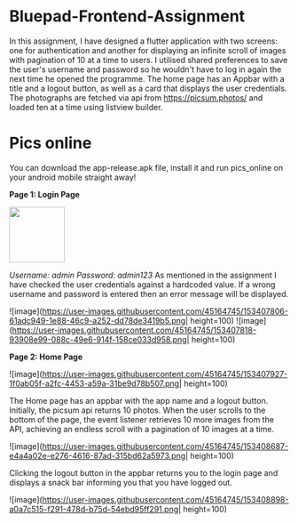 # Bluepad-Frontend-Assignment
In this assignment, I have designed a flutter application with two screens: one for authentication and another for displaying an infinite scroll of images with pagination of 10 at a time to users. I utilised shared preferences to save the user's username and password so he wouldn't have to log in again the next time he opened the programme. The home page has an Appbar with a title and a logout button, as well as a card that displays the user credentials. The photographs are fetched via api from https://picsum.photos/ and loaded ten at a time using listview builder.

# Pics online
You can download the app-release.apk file, install it and run pics_online on your android mobile straight away!

****Page 1: Login Page****


<img src="https://user-images.githubusercontent.com/45164745/153407360-6a24410c-cab2-41f1-92eb-39a910e8fe78.png" height="100">

_Username: admin
Password: admin123_
As mentioned in the assignment I have checked the user credentials against a hardcoded value. If a wrong username and password is entered then an error message will be displayed.

![image](https://user-images.githubusercontent.com/45164745/153407806-61adc949-1e88-46c9-a252-dd78de3419b5.png| height=100)
![image](https://user-images.githubusercontent.com/45164745/153407818-93908e99-088c-49e6-914f-158ce033d958.png| height=100)
 
 ****Page 2: Home Page****
 
 ![image](https://user-images.githubusercontent.com/45164745/153407927-1f0ab05f-a2fc-4453-a59a-31be9d78b507.png| height=100)
 
The Home page has an appbar with the app name and a logout button. Initially, the picsum api returns 10 photos. When the user scrolls to the bottom of the page, the event listener retrieves 10 more images from the API, achieving an endless scroll with a pagination of 10 images at a time.

![image](https://user-images.githubusercontent.com/45164745/153408687-e4a4a02e-e276-4616-87ad-315bd62a5973.png| height=100)

Clicking the logout button in the appbar returns you to the login page and displays a snack bar informing you that you have logged out.

![image](https://user-images.githubusercontent.com/45164745/153408898-a0a7c515-f291-478d-b75d-54ebd95ff291.png| height=100)

